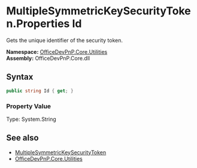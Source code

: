 # MultipleSymmetricKeySecurityToken.Properties Id
 Gets the unique identifier of the security token.   

**Namespace:** [OfficeDevPnP.Core.Utilities](OfficeDevPnP.Core.Utilities.md)  
**Assembly:** OfficeDevPnP.Core.dll  
## Syntax
```C#
public string Id { get; }
```

### Property Value
Type: System.String  

## See also
- [MultipleSymmetricKeySecurityToken](OfficeDevPnP.Core.Utilities.MultipleSymmetricKeySecurityToken.md) 
- [OfficeDevPnP.Core.Utilities](OfficeDevPnP.Core.Utilities.md) 
